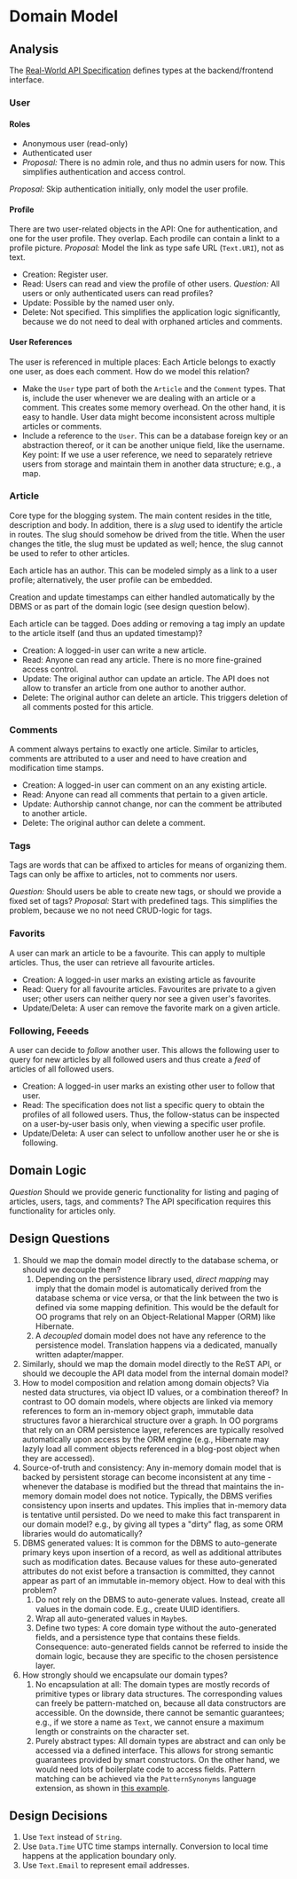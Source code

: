 # Domain Model

## Analysis

The [Real-World API Specification](https://github.com/gothinkster/realworld/tree/master/api) defines types at the backend/frontend interface.

### User

#### Roles

- Anonymous user (read-only)
- Authenticated user
- _Proposal:_ There is no admin role, and thus no admin users for now. This simplifies authentication and access control.

 _Proposal:_ Skip authentication initially, only model the user profile.

#### Profile

There are two user-related objects in the API: One for authentication, and one for the user profile. They overlap. Each prodile can contain a linkt to a profile picture. _Proposal:_ Model the link as type safe URL (`Text.URI`), not as text.

- Creation: Register user.
- Read: Users can read and view the profile of other users. _Question:_ All users or only authenticated users can read profiles?
- Update: Possible by the named user only.
- Delete: Not specified. This simplifies the application logic significantly, because we do not need to deal with orphaned articles and comments.

#### User References

The user is referenced in multiple places: Each Article belongs to exactly one user, as does each comment. How do we model this relation?

- Make the `User` type part of both the `Article` and the `Comment` types. That is, include the user whenever we are dealing with an article or a comment. This creates some memory overhead. On the other hand, it is easy to handle. User data might become inconsistent across multiple articles or comments.
- Include a reference to the `User`. This can be a database foreign key or an abstraction thereof, or it can be another unique field, like the username. Key point: If we use a user reference, we need to separately retrieve users from storage and maintain them in another data structure; e.g., a map.

### Article

Core type for the blogging system. The main content resides in the title, description and body. In addition, there is a _slug_ used to identify the article in routes. The slug should somehow be drived from the title. When the user changes the title, the slug must be updated as well; hence, the slug cannot be used to refer to other articles.

Each article has an author. This can be modeled simply as a link to a user profile; alternatively, the user profile can be embedded.

Creation and update timestamps can either handled automatically by the DBMS or as part of the domain logic (see design question below).

Each article can be tagged. Does adding or removing a tag imply an update to the article itself (and thus an updated timestamp)?

- Creation: A logged-in user can write a new article.
- Read: Anyone can read any article. There is no more fine-grained access control.
- Update: The original author can update an article. The API does not allow to transfer an article from one author to another author.
- Delete: The original author can delete an article. This triggers deletion of all comments posted for this article.

### Comments

A comment always pertains to exactly one article. Similar to articles, comments are attributed to a user and need to have creation and modification time stamps.

- Creation: A logged-in user can comment on an any existing article.
- Read: Anyone can read all comments that pertain to a given article.
- Update: Authorship cannot change, nor can the comment be attributed to another article.
- Delete: The original author can delete a comment.

### Tags

Tags are words that can be affixed to articles for means of organizing them. Tags can only be affixe to articles, not to comments nor users.

_Question:_ Should users be able to create new tags, or should we provide a fixed set of tags? _Proposal:_ Start with predefined tags. This simplifies the problem, because we no not need CRUD-logic for tags.

### Favorits

A user can mark an article to be a favourite. This can apply to multiple articles. Thus, the user can retrieve all favourite articles.

- Creation: A logged-in user marks an existing article as favourite
- Read: Query for all favourite articles. Favourites are private to a given user; other users can neither query nor see a given user's favorites.
- Update/Deleta: A user can remove the favorite mark on a given article.

### Following, Feeeds

A user can decide to _follow_ another user. This allows the following user to query for new articles by all followed users and thus create a _feed_ of articles of all followed users.

- Creation: A logged-in user marks an existing other user to follow that user.
- Read: The specification does not list a specific query to obtain the profiles of all followed users. Thus, the follow-status can be inspected on a user-by-user basis only, when viewing a specific user profile.
- Update/Deleta: A user can select to unfollow another user he or she is following.

## Domain Logic

_Question_ Should we provide generic functionality for listing and paging of articles, users, tags, and comments? The API specification requires this functionality for articles only.

## Design Questions

1. Should we map the domain model directly to the database schema, or should we decouple them?
    1. Depending on the persistence library used, _direct mapping_ may imply that the domain model is automatically derived from the database schema or vice versa, or that the link between the two is defined via some mapping definition. This would be the default for OO programs that rely on an Object-Relational Mapper (ORM) like Hibernate.
    1. A _decoupled_ domain model does not have any reference to the persistence model. Translation happens via a dedicated, manually written adapter/mapper.
1. Similarly, should we map the domain model directly to the ReST API, or should we decouple the API data model from the internal domain model?
1. How to model composition and relation among domain objects? Via nested data structures, via object ID values, or a combination thereof? In contrast to OO domain models, where objects are linked via memory references to form an in-memory object graph, immutable data structures favor a hierarchical structure over a graph. In OO porgrams that rely on an ORM persistence layer, references are typically resolved automatically upon access by the ORM engine (e.g., Hibernate may lazyly load all comment objects referenced in a blog-post object when they are accessed).
1. Source-of-truth and consistency: Any in-memory domain model that is backed by persistent storage can become inconsistent at any time - whenever the database is modified but the thread that maintains the in-memory domain model does not notice. Typically, the DBMS verifies consistency upon inserts and updates. This implies that in-memory data is tentative until persisted. Do we need to make this fact transparent in our domain model? e.g., by giving all types a "dirty" flag, as some ORM libraries would do automatically?
1. DBMS generated values: It is common for the DBMS to auto-generate primary keys upon insertion of a record, as well as additional attributes such as modification dates. Because values for these auto-generated attributes do not exist before a transaction is committed, they cannot appear as part of an immutable in-memory object. How to deal with this problem?
   1. Do not rely on the DBMS to auto-generate values. Instead, create all values in the domain code. E.g., create UUID identifiers.
   1. Wrap all auto-generated values in `Maybe`s.
   1. Define two types: A core domain type without the auto-generated fields, and a persistence type that contains these fields. Consequence: auto-generated fields cannot be referred to inside the domain logic, because they are specific to the chosen persistence layer.
1. How strongly should we encapsulate our domain types?
   1. No encapsulation at all: The domain types are mostly records of primitive types or library data structures. The corresponding values can freely be pattern-matched on, because all data constructors are accessible. On the downside, there cannot be semantic guarantees; e.g., if we store a name as `Text`, we cannot ensure a maximum length or constraints on the character set.
   2. Purely abstract types: All domain types are abstract and can only be accessed via a defined interface. This allows for strong semantic guarantees provided by smart constructors. On the other hand, we would need lots of boilerplate code to access fields. Pattern matching can be achieved via the `PatternSynonyms` language extension, as shown in [this example](https://haskell-explained.gitlab.io/blog/posts/2019/08/27/pattern-synonyms/index.html).

## Design Decisions

1. Use `Text` instead of `String`.
2. Use `Data.Time` UTC time stamps internally. Conversion to local time happens at the application boundary only.
3. Use `Text.Email` to represent email addresses.
